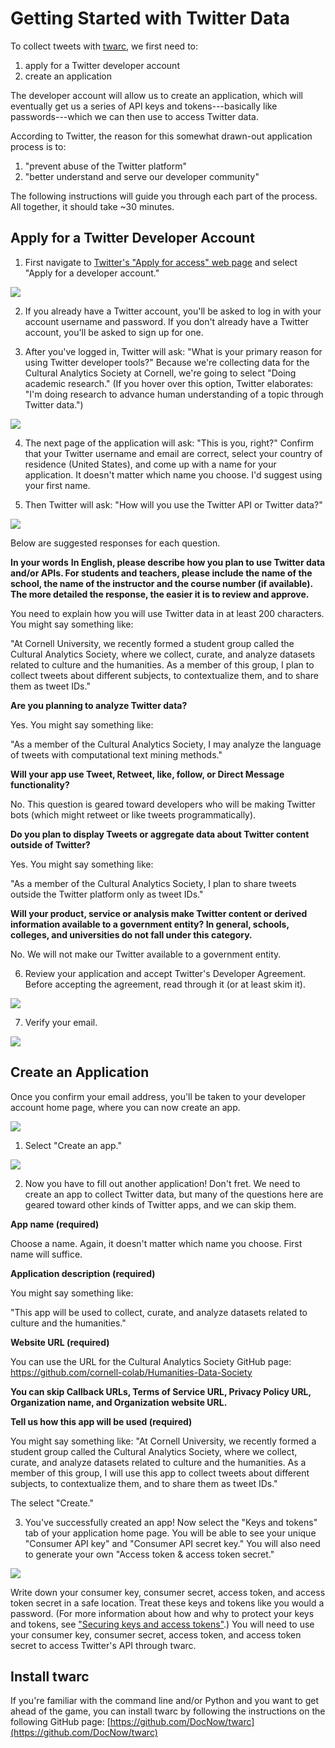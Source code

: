 # Getting Started with Twitter Data

To collect tweets with [twarc](https://github.com/DocNow/twarc), we first need to:

1) apply for a Twitter developer account 
2) create an application

The developer account will allow us to create an application, which will eventually get us a series of API keys and tokens---basically like passwords---which we can then use to access Twitter data.

According to Twitter, the reason for this somewhat drawn-out application process is to:

 1) "prevent abuse of the Twitter platform"
 2) "better understand and serve our developer community"

The following instructions will guide you through each part of the process. All together, it should take ~30 minutes.

## Apply for a Twitter Developer Account


1. First navigate to [Twitter's "Apply for access" web page](https://developer.twitter.com/en/apply-for-access.html) and select "Apply for a developer account."

![](images/apply-for-access.png)


2. If you already have a Twitter account, you'll be asked to log in with your account username and password. If you don't already have a Twitter account, you'll be asked to sign up for one.


3. After you've logged in, Twitter will ask: "What is your primary reason for using Twitter developer tools?" Because we're collecting data for the Cultural Analytics Society at Cornell, we're going to select "Doing academic research." (If you hover over this option, Twitter elaborates: "I'm doing research to advance human understanding of a topic through Twitter data.")

![](images/developer-primary-reason.png)

4. The next page of the application will ask: "This is you, right?" Confirm that your Twitter username and email are correct, select your country of residence (United States), and come up with a name for your application. It doesn't matter which name you choose. I'd suggest using your first name.

5. Then Twitter will ask: "How will you use the Twitter API or Twitter data?"

![](images/twitter-use-explanation.png)

Below are suggested responses for each question.

**In your words**
**In English, please describe how you plan to use Twitter data and/or APIs. For students and teachers, please include the name of the school, the name of the instructor and the course number (if available). The more detailed the response, the easier it is to review and approve.**

You need to explain how you will use Twitter data in at least 200 characters. You might say something like:

 
"At Cornell University, we recently formed a student group called the Cultural Analytics Society, where we collect, curate, and analyze datasets related to culture and the humanities. As a member of this group, I plan to collect tweets about different subjects, to contextualize them, and to share them as tweet IDs."

**Are you planning to analyze Twitter data?**

Yes. You might say something like:

"As a member of the Cultural Analytics Society, I may analyze the language of tweets with computational text mining methods."

**Will your app use Tweet, Retweet, like, follow, or Direct Message functionality?**

No. This question is geared toward developers who will be making Twitter bots (which might retweet or like tweets programmatically).

**Do you plan to display Tweets or aggregate data about Twitter content outside of Twitter?**

Yes. You might say something like:

"As a member of the Cultural Analytics Society, I plan to share tweets outside the Twitter platform only as tweet IDs."

**Will your product, service or analysis make Twitter content or derived information available to a government entity? In general, schools, colleges, and universities do not fall under this category.**

No. We will not make our Twitter available to a government entity.

6. Review your application and accept Twitter's Developer Agreement. Before accepting the agreement, read through it (or at least skim it).

![](/images/developer-agreement.png)

7. Verify your email.

![](/images/developer-success.png)


## Create an Application

Once you confirm your email address, you'll be taken to your developer account home page, where you can now create an app. 

![](/images/app-home-page.png)

1. Select "Create an app."

![](/images/create-app.png)

2. Now you have to fill out another application! Don't fret. We need to create an app to collect Twitter data, but many of the questions here are geared toward other kinds of Twitter apps, and we can skip them.


**App name (required)**

Choose a name. Again, it doesn't matter which name you choose. First name will suffice.

**Application description (required)** 

You might say something like:

"This app will be used to collect, curate, and analyze datasets related to culture and the humanities."

**Website URL (required)**

You can use the URL for the Cultural Analytics Society GitHub page: https://github.com/cornell-colab/Humanities-Data-Society

**You can skip Callback URLs, Terms of Service URL, Privacy Policy URL, Organization name, and Organization website URL.**

**Tell us how this app will be used (required)**

You might say something like: "At Cornell University, we recently formed a student group called the Cultural Analytics Society, where we collect, curate, and analyze datasets related to culture and the humanities. As a member of this group, I will use this app to collect tweets about different subjects, to contextualize them, and to share them as tweet IDs."

The select "Create."

3. You've successfully created an app! Now select the "Keys and tokens" tab of your application home page. You will be able to see your unique "Consumer API key" and "Consumer API secret key." You will also need to generate your own "Access token & access token secret." 

![](/images/keys-and-tokens.png)

Write down your consumer key, consumer secret, access token, and access token secret in a safe location. Treat these keys and tokens like you would a password. (For more information about how and why to protect your keys and tokens, see ["Securing keys and access tokens"](https://developer.twitter.com/en/docs/basics/authentication/guides/securing-keys-and-tokens).) You will need to use your consumer key, consumer secret, access token, and access token secret to access Twitter's API through twarc.

## Install twarc

If you're familiar with the command line and/or Python and you want to get ahead of the game, you can install twarc by following the instructions on the following GitHub page: [https://github.com/DocNow/twarc](https://github.com/DocNow/twarc)



